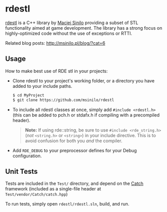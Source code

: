 # rdestl

[rdestl](https://github.com/msinilo/rdestl) is a C++ library by [Maciej Sinilo](https://github.com/msinilo) providing a subset of STL functionality aimed at game development. The library has a strong focus on highly-optimized code without the use of exceptions or RTTI.

Related blog posts: http://msinilo.pl/blog/?cat=6

## Usage

How to make best use of RDE stl in your projects:

- Clone rdestl to your project's working folder, or a directory you have added to your include paths.

	```bash
	$ cd MyProject
	$ git clone https://github.com/msinilo/rdestl
	```

- To include all rdestl classes at once, simply add `#include <rdestl.h>` (this can be added to pch.h or stdafx.h if compiling with a precompiled header).

	> **Note:** If using rde::string, be sure to use `#include <rde_string.h>` (*not* `<string.h>` or `<string>`) in your include directive. This is to avoid confusion for both you *and* the compiler.

- Add `RDE_DEBUG` to your preprocessor defines for your Debug configuration.

## Unit Tests

Tests are included in the `Test/` directory, and depend on the [Catch](https://github.com/catchorg/Catch2/tree/Catch1.x) framework (included as a single-file header at `Test/vendor/Catch/catch.hpp`)

To run tests, simply open `rdestl/rdestl.sln`, build, and run.
